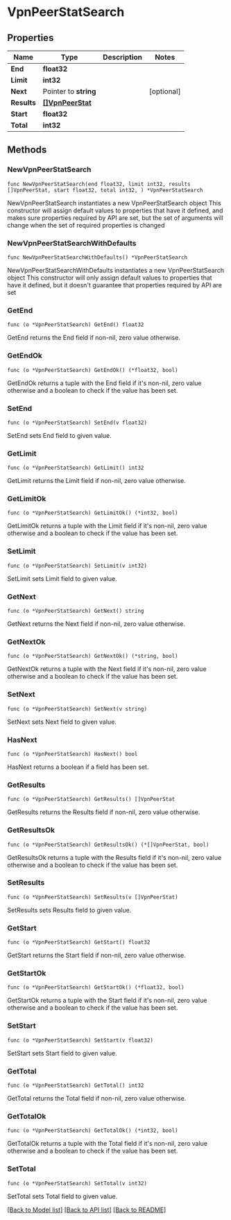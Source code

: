 # VpnPeerStatSearch

## Properties

Name | Type | Description | Notes
------------ | ------------- | ------------- | -------------
**End** | **float32** |  | 
**Limit** | **int32** |  | 
**Next** | Pointer to **string** |  | [optional] 
**Results** | [**[]VpnPeerStat**](VpnPeerStat.md) |  | 
**Start** | **float32** |  | 
**Total** | **int32** |  | 

## Methods

### NewVpnPeerStatSearch

`func NewVpnPeerStatSearch(end float32, limit int32, results []VpnPeerStat, start float32, total int32, ) *VpnPeerStatSearch`

NewVpnPeerStatSearch instantiates a new VpnPeerStatSearch object
This constructor will assign default values to properties that have it defined,
and makes sure properties required by API are set, but the set of arguments
will change when the set of required properties is changed

### NewVpnPeerStatSearchWithDefaults

`func NewVpnPeerStatSearchWithDefaults() *VpnPeerStatSearch`

NewVpnPeerStatSearchWithDefaults instantiates a new VpnPeerStatSearch object
This constructor will only assign default values to properties that have it defined,
but it doesn't guarantee that properties required by API are set

### GetEnd

`func (o *VpnPeerStatSearch) GetEnd() float32`

GetEnd returns the End field if non-nil, zero value otherwise.

### GetEndOk

`func (o *VpnPeerStatSearch) GetEndOk() (*float32, bool)`

GetEndOk returns a tuple with the End field if it's non-nil, zero value otherwise
and a boolean to check if the value has been set.

### SetEnd

`func (o *VpnPeerStatSearch) SetEnd(v float32)`

SetEnd sets End field to given value.


### GetLimit

`func (o *VpnPeerStatSearch) GetLimit() int32`

GetLimit returns the Limit field if non-nil, zero value otherwise.

### GetLimitOk

`func (o *VpnPeerStatSearch) GetLimitOk() (*int32, bool)`

GetLimitOk returns a tuple with the Limit field if it's non-nil, zero value otherwise
and a boolean to check if the value has been set.

### SetLimit

`func (o *VpnPeerStatSearch) SetLimit(v int32)`

SetLimit sets Limit field to given value.


### GetNext

`func (o *VpnPeerStatSearch) GetNext() string`

GetNext returns the Next field if non-nil, zero value otherwise.

### GetNextOk

`func (o *VpnPeerStatSearch) GetNextOk() (*string, bool)`

GetNextOk returns a tuple with the Next field if it's non-nil, zero value otherwise
and a boolean to check if the value has been set.

### SetNext

`func (o *VpnPeerStatSearch) SetNext(v string)`

SetNext sets Next field to given value.

### HasNext

`func (o *VpnPeerStatSearch) HasNext() bool`

HasNext returns a boolean if a field has been set.

### GetResults

`func (o *VpnPeerStatSearch) GetResults() []VpnPeerStat`

GetResults returns the Results field if non-nil, zero value otherwise.

### GetResultsOk

`func (o *VpnPeerStatSearch) GetResultsOk() (*[]VpnPeerStat, bool)`

GetResultsOk returns a tuple with the Results field if it's non-nil, zero value otherwise
and a boolean to check if the value has been set.

### SetResults

`func (o *VpnPeerStatSearch) SetResults(v []VpnPeerStat)`

SetResults sets Results field to given value.


### GetStart

`func (o *VpnPeerStatSearch) GetStart() float32`

GetStart returns the Start field if non-nil, zero value otherwise.

### GetStartOk

`func (o *VpnPeerStatSearch) GetStartOk() (*float32, bool)`

GetStartOk returns a tuple with the Start field if it's non-nil, zero value otherwise
and a boolean to check if the value has been set.

### SetStart

`func (o *VpnPeerStatSearch) SetStart(v float32)`

SetStart sets Start field to given value.


### GetTotal

`func (o *VpnPeerStatSearch) GetTotal() int32`

GetTotal returns the Total field if non-nil, zero value otherwise.

### GetTotalOk

`func (o *VpnPeerStatSearch) GetTotalOk() (*int32, bool)`

GetTotalOk returns a tuple with the Total field if it's non-nil, zero value otherwise
and a boolean to check if the value has been set.

### SetTotal

`func (o *VpnPeerStatSearch) SetTotal(v int32)`

SetTotal sets Total field to given value.



[[Back to Model list]](../README.md#documentation-for-models) [[Back to API list]](../README.md#documentation-for-api-endpoints) [[Back to README]](../README.md)


